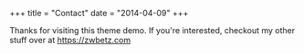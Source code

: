 +++
title = "Contact"
date = "2014-04-09"
+++

Thanks for visiting this theme demo. If you're interested, checkout my other stuff over at <https://zwbetz.com>